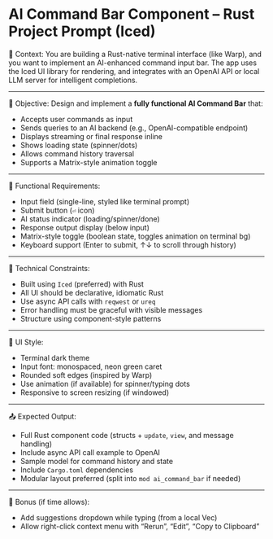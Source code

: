 # AI Command Bar Component – Rust Project Prompt (Iced)

🧠 Context:
You are building a Rust-native terminal interface (like Warp), and you want to implement an AI-enhanced command input bar. The app uses the Iced UI library for rendering, and integrates with an OpenAI API or local LLM server for intelligent completions.

---

🎯 Objective:
Design and implement a **fully functional AI Command Bar** that:
- Accepts user commands as input
- Sends queries to an AI backend (e.g., OpenAI-compatible endpoint)
- Displays streaming or final response inline
- Shows loading state (spinner/dots)
- Allows command history traversal
- Supports a Matrix-style animation toggle

---

🧱 Functional Requirements:
- Input field (single-line, styled like terminal prompt)
- Submit button (`⏎` icon)
- AI status indicator (loading/spinner/done)
- Response output display (below input)
- Matrix-style toggle (boolean state, toggles animation on terminal bg)
- Keyboard support (Enter to submit, ↑↓ to scroll through history)

---

🔧 Technical Constraints:
- Built using `Iced` (preferred) with Rust
- All UI should be declarative, idiomatic Rust
- Use async API calls with `reqwest` or `ureq`
- Error handling must be graceful with visible messages
- Structure using component-style patterns

---

🎨 UI Style:
- Terminal dark theme
- Input font: monospaced, neon green caret
- Rounded soft edges (inspired by Warp)
- Use animation (if available) for spinner/typing dots
- Responsive to screen resizing (if windowed)

---

📤 Expected Output:
- Full Rust component code (structs + `update`, `view`, and message handling)
- Include async API call example to OpenAI
- Sample model for command history and state
- Include `Cargo.toml` dependencies
- Modular layout preferred (split into `mod ai_command_bar` if needed)

---

🧪 Bonus (if time allows):
- Add suggestions dropdown while typing (from a local Vec<String>)
- Allow right-click context menu with “Rerun”, “Edit”, “Copy to Clipboard”
